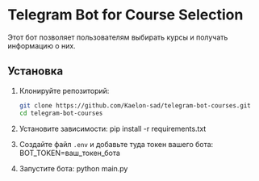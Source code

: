 # Telegram Bot for Course Selection

Этот бот позволяет пользователям выбирать курсы и получать информацию о них.

## Установка

1. Клонируйте репозиторий:
   ```bash
   git clone https://github.com/Kaelon-sad/telegram-bot-courses.git
   cd telegram-bot-courses

2. Установите зависимости:
   pip install -r requirements.txt

3. Создайте файл `.env` и добавьте туда токен вашего бота:
   BOT_TOKEN=ваш_токен_бота

4. Запустите бота:
   python main.py


  
